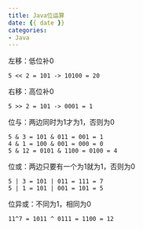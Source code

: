 ```yaml
---
title: Java位运算
date: {{ date }}
categories:
- Java
---
```


左移：低位补0

```
5 << 2 = 101 -> 10100 = 20
```

右移：高位补0

```
5 >> 2 = 101 -> 0001 = 1
```

位与：两边同时为1才为1，否则为0

```
5 & 3 = 101 & 011 = 001 = 1
4 & 1 = 100 & 001 = 000 = 0
5 & 12 = 0101 & 1100 = 0100 = 4
```

位或：两边只要有一个为1就为1，否则为0

```
5 | 3 = 101 | 011 = 111 = 7
5 | 1 = 101 | 001 = 101 = 5
```

位异或：不同为1，相同为0

```
11^7 = 1011 ^ 0111 = 1100 = 12
```

